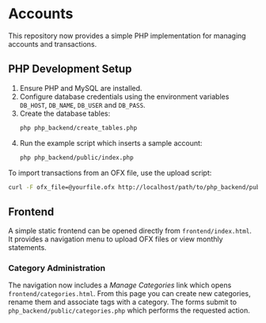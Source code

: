 # Accounts

This repository now provides a simple PHP implementation for managing accounts and transactions.

## PHP Development Setup

1. Ensure PHP and MySQL are installed.
2. Configure database credentials using the environment variables `DB_HOST`, `DB_NAME`, `DB_USER` and `DB_PASS`.
3. Create the database tables:
   ```bash
   php php_backend/create_tables.php
   ```
4. Run the example script which inserts a sample account:
   ```bash
   php php_backend/public/index.php
   ```

To import transactions from an OFX file, use the upload script:
```bash
curl -F ofx_file=@yourfile.ofx http://localhost/path/to/php_backend/public/upload_ofx.php
```

## Frontend

A simple static frontend can be opened directly from `frontend/index.html`. It provides a navigation menu to upload OFX files or view monthly statements.

### Category Administration

The navigation now includes a *Manage Categories* link which opens `frontend/categories.html`.
From this page you can create new categories, rename them and associate tags with a category.
The forms submit to `php_backend/public/categories.php` which performs the requested action.
